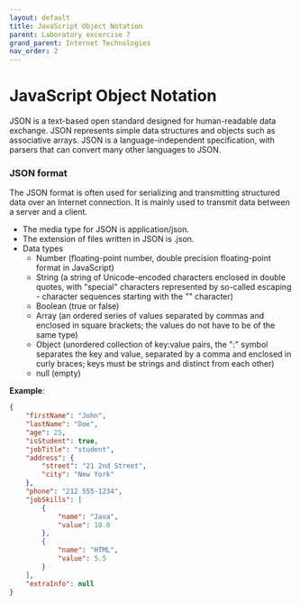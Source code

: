 ```yaml
---
layout: default
title: JavaScript Object Notation
parent: Laboratory excercise 7
grand_parent: Internet Technologies
nav_order: 2
---
```



# JavaScript Object Notation

JSON is a text-based open standard designed for human-readable data exchange. JSON represents simple data structures and objects such as associative arrays. JSON is a language-independent specification, with parsers that can convert many other languages ​​to JSON.

###  JSON format

The JSON format is often used for serializing and transmitting structured data over an Internet connection. It is mainly used to transmit data between a server and a client.

* The media type for JSON is application/json.
* The extension of files written in JSON is .json.
* Data types
  * Number (floating-point number, double precision floating-point format in JavaScript)
  * String (a string of Unicode-encoded characters enclosed in double quotes, with "special" characters represented by so-called escaping - character sequences starting with the "\" character)
  * Boolean (true or false)
  * Array (an ordered series of values ​​separated by commas and enclosed in square brackets; the values ​​do not have to be of the same type)
  * Object (unordered collection of key:value pairs, the ":" symbol separates the key and value, separated by a comma and enclosed in curly braces; keys must be strings and distinct from each other)
  * null (empty)

**Example**:

```json
{
    "firstName": "John",
    "lastName": "Doe",
    "age": 25,
    "isStudent": true,
    "jobTitle": "student",
    "address": {
        "street": "21 2nd Street",
        "city": "New York"
    },
    "phone": "212 555-1234",
    "jobSkills": [
        {
            "name": "Java",
            "value": 10.0
        },
        {
            "name": "HTML",
            "value": 5.5
        }
    ],
    "extraInfo": null
}

```
